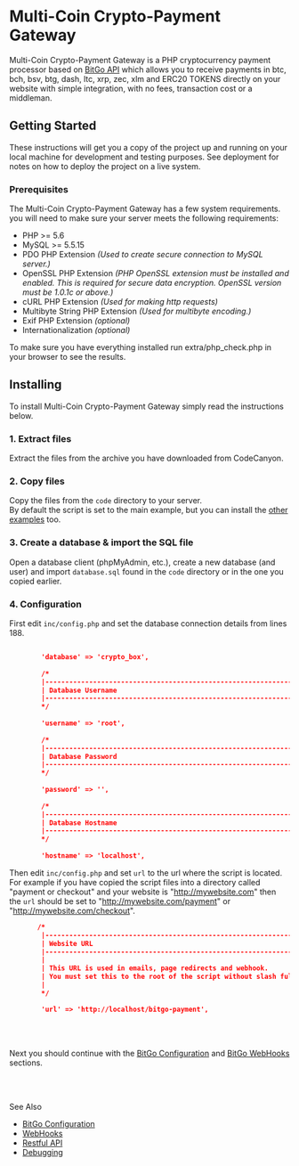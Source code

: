 # Multi-Coin Crypto-Payment Gateway

Multi-Coin Crypto-Payment Gateway is a PHP cryptocurrency payment processor based on [BitGo API](https://www.bitgo.com/) which allows you to receive payments in  btc, bch, bsv, btg, dash, ltc, xrp, zec, xlm and ERC20 TOKENS directly on your website with simple integration, with no fees, transaction cost or a middleman.




## Getting Started

These instructions will get you a copy of the project up and running on your local machine for development and testing purposes. See deployment for notes on how to deploy the project on a live system.

### Prerequisites

The Multi-Coin Crypto-Payment Gateway has a few system requirements. you will need to make sure your server meets the following requirements:

- PHP >= 5.6
- MySQL >= 5.5.15
- PDO PHP Extension _(Used to create secure connection to MySQL server.)_
- OpenSSL PHP Extension _(PHP OpenSSL extension must be installed and enabled. This is required for secure data encryption. OpenSSL version must be 1.0.1c or above.)_
- cURL PHP Extension _(Used for making http requests)_
- Multibyte String PHP Extension _(Used for multibyte encoding.)_
- Exif PHP Extension _(optional)_
- Internationalization _(optional)_


To make sure you have everything installed run extra/php_check.php in your browser to see the results.

## Installing

To install Multi-Coin Crypto-Payment Gateway simply read the instructions below.


### 1. Extract files

Extract the files from the archive you have downloaded from CodeCanyon.

### 2. Copy files

Copy the files from the `code` directory to your server. <br> By default the script is set to the main example, but you can install the [other examples](index.md#examples) too.


### 3. Create a database & import the SQL file

Open a database client (phpMyAdmin, etc.), create a new database (and user) and import `database.sql` found in the `code` directory or in the one you copied earlier.

### 4. Configuration

First edit `inc/config.php` and set the database connection details from lines 188.

```JSON

        'database' => 'crypto_box',
        
        /*
        |--------------------------------------------------------------------------
        | Database Username
        |--------------------------------------------------------------------------
        */
        
        'username' => 'root',
        
        /*
        |--------------------------------------------------------------------------
        | Database Password
        |--------------------------------------------------------------------------
        */
        
        'password' => '',
        
        /*
        |--------------------------------------------------------------------------
        | Database Hostname
        |--------------------------------------------------------------------------
        */
        
        'hostname' => 'localhost',

```



Then edit `inc/config.php` and set `url` to the url where the script is located. For example if you have copied the script files into a directory called "payment or checkout" and your website is "http://mywebsite.com" then the `url` should be set to "http://mywebsite.com/payment" or "http://mywebsite.com/checkout".
```JSON
       /*
        |--------------------------------------------------------------------------
        | Website URL
        |--------------------------------------------------------------------------
        | 
        | This URL is used in emails, page redirects and webhook.
        | You must set this to the root of the script without slash full file path
        |
        */

        'url' => 'http://localhost/bitgo-payment',

```


<br>
<br>

Next you should continue with the [BitGo Configuration](bitgo.md) and [BitGo WebHooks](webhooks.md) sections.

<br><br>

See Also
- [BitGo Configuration](bitgo.md)
- [WebHooks](webhooks.md)
- [Restful API](restful.md)
- [Debugging](debugging.md)

